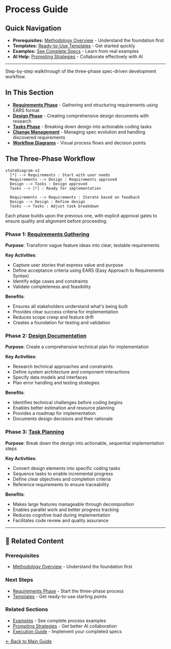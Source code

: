 # Process Guide

<!-- Navigation Metadata -->
<!-- Section: Process | Level: Overview | Prerequisites: README.md -->
<!-- Related: templates/README.md, prompting/README.md, examples/simple-feature-spec.md -->

## Quick Navigation
- **Prerequisites:** [Methodology Overview](../README.md) - Understand the foundation first
- **Templates:** [Ready-to-Use Templates](../templates/README.md) - Get started quickly
- **Examples:** [See Complete Specs](../examples/README.md) - Learn from real examples
- **AI Help:** [Prompting Strategies](../prompting/README.md) - Collaborate effectively with AI

---

Step-by-step walkthrough of the three-phase spec-driven development workflow.

## In This Section

- **[Requirements Phase](requirements-phase.md)** - Gathering and structuring requirements using EARS format
- **[Design Phase](design-phase.md)** - Creating comprehensive design documents with research
- **[Tasks Phase](tasks-phase.md)** - Breaking down design into actionable coding tasks
- **[Change Management](change-management.md)** - Managing spec evolution and handling discovered requirements
- **[Workflow Diagrams](workflow-diagrams.md)** - Visual process flows and decision points

## The Three-Phase Workflow

```mermaid
stateDiagram-v2
  [*] --> Requirements : Start with user needs
  Requirements --> Design : Requirements approved
  Design --> Tasks : Design approved
  Tasks --> [*] : Ready for implementation
  
  Requirements --> Requirements : Iterate based on feedback
  Design --> Design : Refine design
  Tasks --> Tasks : Adjust task breakdown
```

Each phase builds upon the previous one, with explicit approval gates to ensure quality and alignment before proceeding.

### Phase 1: [Requirements Gathering](requirements-phase.md)

**Purpose**: Transform vague feature ideas into clear, testable requirements

**Key Activities**:

- Capture user stories that express value and purpose
- Define acceptance criteria using EARS (Easy Approach to Requirements Syntax)
- Identify edge cases and constraints
- Validate completeness and feasibility

**Benefits**:

- Ensures all stakeholders understand what's being built
- Provides clear success criteria for implementation
- Reduces scope creep and feature drift
- Creates a foundation for testing and validation

### Phase 2: [Design Documentation](design-phase.md)

**Purpose**: Create a comprehensive technical plan for implementation

**Key Activities**:

- Research technical approaches and constraints
- Define system architecture and component interactions
- Specify data models and interfaces
- Plan error handling and testing strategies

**Benefits**:

- Identifies technical challenges before coding begins
- Enables better estimation and resource planning
- Provides a roadmap for implementation
- Documents design decisions and their rationale

### Phase 3: [Task Planning](tasks-phase.md)

**Purpose**: Break down the design into actionable, sequential implementation steps

**Key Activities**:

- Convert design elements into specific coding tasks
- Sequence tasks to enable incremental progress
- Define clear objectives and completion criteria
- Reference requirements to ensure traceability

**Benefits**:

- Makes large features manageable through decomposition
- Enables parallel work and better progress tracking
- Reduces cognitive load during implementation
- Facilitates code review and quality assurance

---

## 🔗 Related Content

### Prerequisites
- [Methodology Overview](../README.md) - Understand the foundation first

### Next Steps
- [Requirements Phase](requirements-phase.md) - Start the three-phase process
- [Templates](../templates/README.md) - Get ready-to-use starting points

### Related Sections
- [Examples](../examples/README.md) - See complete process examples
- [Prompting Strategies](../prompting/README.md) - Get better AI collaboration
- [Execution Guide](../execution/README.md) - Implement your completed specs

[← Back to Main Guide](../../README.md)